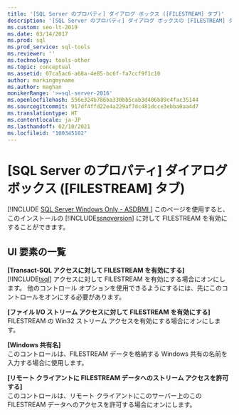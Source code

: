 ```yaml
---
title: '[SQL Server のプロパティ] ダイアログ ボックス ([FILESTREAM] タブ)'
description: '[SQL Server のプロパティ] ダイアログ ボックスの [FILESTREAM] タブを使用して SQL Server 2019 のインストールに対して FILESTREAM を有効にする方法について説明します。'
ms.custom: seo-lt-2019
ms.date: 03/14/2017
ms.prod: sql
ms.prod_service: sql-tools
ms.reviewer: ''
ms.technology: tools-other
ms.topic: conceptual
ms.assetid: 07ca5ac6-a68a-4e85-bc6f-fa7ccf9f1c10
author: markingmyname
ms.author: maghan
monikerRange: '>=sql-server-2016'
ms.openlocfilehash: 556e324b786ba330bb5cab3d406b89c4fac35144
ms.sourcegitcommit: 917df4ffd22e4a229af7dc481dcce3ebba0aa4d7
ms.translationtype: HT
ms.contentlocale: ja-JP
ms.lasthandoff: 02/10/2021
ms.locfileid: "100345102"
---
```

# <a name="sql-server-properties-filestream-tab"></a>[SQL Server のプロパティ] ダイアログ ボックス ([FILESTREAM] タブ)
[!INCLUDE [SQL Server Windows Only - ASDBMI ](../../includes/applies-to-version/sql-windows-only-asdbmi.md)]
  このページを使用すると、このインストールの [!INCLUDE[ssnoversion](../../includes/ssnoversion-md.md)] に対して FILESTREAM を有効にすることができます。  
  
## <a name="ui-element-list"></a>UI 要素の一覧  
 **[Transact-SQL アクセスに対して FILESTREAM を有効にする]**  
 [!INCLUDE[tsql](../../includes/tsql-md.md)] アクセスに対して FILESTREAM を有効にする場合にオンにします。 他のコントロール オプションを使用できるようにするには、先にこのコントロールをオンにする必要があります。  
  
 **[ファイル I/O ストリーム アクセスに対して FILESTREAM を有効にする]**  
 FILESTREAM の Win32 ストリーム アクセスを有効にする場合にオンにします。  
  
 **[Windows 共有名]**  
 このコントロールは、FILESTREAM データを格納する Windows 共有の名前を入力する場合に使用します。  
  
 **[リモート クライアントに FILESTREAM データへのストリーム アクセスを許可する]**  
 このコントロールは、リモート クライアントにこのサーバー上のこの FILESTREAM データへのアクセスを許可する場合にオンにします。  
  
  
